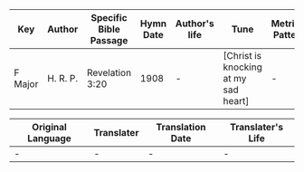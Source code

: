 Key | Author   | Specific Bible Passage     |Hymn Date |Author's life |Tune |Metrical Pattern   |Composer/Source
-- | --------- | ---------------------------|----------|--------------|-----|-------------------|-------------  
F Major |H. R. P. |Revelation 3:20 |1908 |- |[Christ is knocking at my sad heart] |- |H. R. Palmer

Original Language | Translater | Translation Date   | Translater's Life  
----------------- | --------- | --------------------|-------------     
\- |- |- |-
